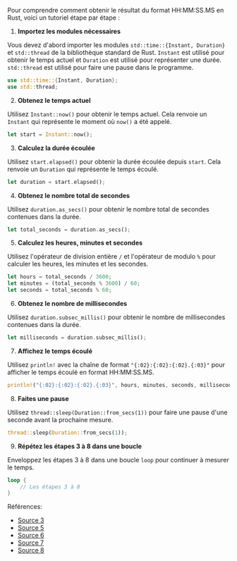 Pour comprendre comment obtenir le résultat du format HH:MM:SS.MS en Rust, voici un tutoriel étape par étape :

1. **Importez les modules nécessaires**

  Vous devez d'abord importer les modules `std::time::{Instant, Duration}` et `std::thread` de la bibliothèque standard de Rust. `Instant` est utilisé pour obtenir le temps actuel et `Duration` est utilisé pour représenter une durée. `std::thread` est utilisé pour faire une pause dans le programme.

  ```rust
  use std::time::{Instant, Duration};
  use std::thread;
  ```

2. **Obtenez le temps actuel**

  Utilisez `Instant::now()` pour obtenir le temps actuel. Cela renvoie un `Instant` qui représente le moment où `now()` a été appelé.

  ```rust
  let start = Instant::now();
  ```

3. **Calculez la durée écoulée**

  Utilisez `start.elapsed()` pour obtenir la durée écoulée depuis `start`. Cela renvoie un `Duration` qui représente le temps écoulé.

  ```rust
  let duration = start.elapsed();
  ```

4. **Obtenez le nombre total de secondes**

  Utilisez `duration.as_secs()` pour obtenir le nombre total de secondes contenues dans la durée.

  ```rust
  let total_seconds = duration.as_secs();
  ```

5. **Calculez les heures, minutes et secondes**

  Utilisez l'opérateur de division entière `/` et l'opérateur de modulo `%` pour calculer les heures, les minutes et les secondes.

  ```rust
  let hours = total_seconds / 3600;
  let minutes = (total_seconds % 3600) / 60;
  let seconds = total_seconds % 60;
  ```

6. **Obtenez le nombre de millisecondes**

  Utilisez `duration.subsec_millis()` pour obtenir le nombre de millisecondes contenues dans la durée.

  ```rust
  let milliseconds = duration.subsec_millis();
  ```

7. **Affichez le temps écoulé**

  Utilisez `println!` avec la chaîne de format `"{:02}:{:02}:{:02}.{:03}"` pour afficher le temps écoulé en format HH:MM:SS.MS.

  ```rust
  println!("{:02}:{:02}:{:02}.{:03}", hours, minutes, seconds, milliseconds);
  ```

8. **Faites une pause**

  Utilisez `thread::sleep(Duration::from_secs(1))` pour faire une pause d'une seconde avant la prochaine mesure.

  ```rust
  thread::sleep(Duration::from_secs(1));
  ```

9. **Répétez les étapes 3 à 8 dans une boucle**

  Enveloppez les étapes 3 à 8 dans une boucle `loop` pour continuer à mesurer le temps.

  ```rust
  loop {
      // Les étapes 3 à 8
  }
  ```

Références:
- [Source 3](https://help.highbond.com/helpdocs/analytics/17/fr/Content/analytics/scripting/functions/r_time.htm)
- [Source 5](https://www.generation-nt.com/reponses/obtenir-le-temps-ecoule-entre-2-dates-format-jj-mm-aaa-hh-mm-ss-entraide-1072951.html)
- [Source 6](https://docs.python.org/fr/3/library/time.html)
- [Source 7](https://support.microsoft.com/fr-fr/office/calculer-la-diff%C3%A9rence-entre-deux-heures-e1c78778-749b-49a3-b13e-737715505ff6)
- [Source 8](https://docs.oracle.com/middleware/12211help/biee/fr/bi.12211/e73390/GUID-50A95641-9984-461B-BC5F-545A2F8A5DDC.htm)
